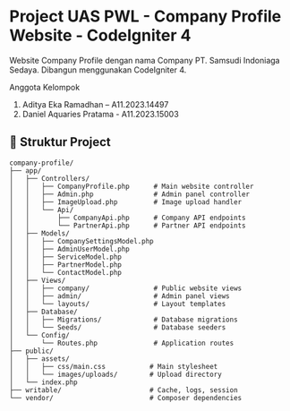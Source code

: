 # Project UAS PWL - Company Profile Website - CodeIgniter 4
Website Company Profile dengan nama Company PT. Samsudi Indoniaga Sedaya. Dibangun menggunakan CodeIgniter 4.

Anggota Kelompok
1. Aditya Eka Ramadhan – A11.2023.14497
2. Daniel Aquaries Pratama - A11.2023.15003


## 📁 Struktur Project

```
company-profile/
├── app/
│   ├── Controllers/
│   │   ├── CompanyProfile.php      # Main website controller
│   │   ├── Admin.php               # Admin panel controller
│   │   ├── ImageUpload.php         # Image upload handler
│   │   └── Api/
│   │       ├── CompanyApi.php      # Company API endpoints
│   │       └── PartnerApi.php      # Partner API endpoints
│   ├── Models/
│   │   ├── CompanySettingsModel.php
│   │   ├── AdminUserModel.php
│   │   ├── ServiceModel.php
│   │   ├── PartnerModel.php
│   │   └── ContactModel.php
│   ├── Views/
│   │   ├── company/                # Public website views
│   │   ├── admin/                  # Admin panel views
│   │   └── layouts/                # Layout templates
│   ├── Database/
│   │   ├── Migrations/             # Database migrations
│   │   └── Seeds/                  # Database seeders
│   └── Config/
│       └── Routes.php              # Application routes
├── public/
│   ├── assets/
│   │   ├── css/main.css           # Main stylesheet
│   │   └── images/uploads/        # Upload directory
│   └── index.php
├── writable/                      # Cache, logs, session
└── vendor/                        # Composer dependencies
```